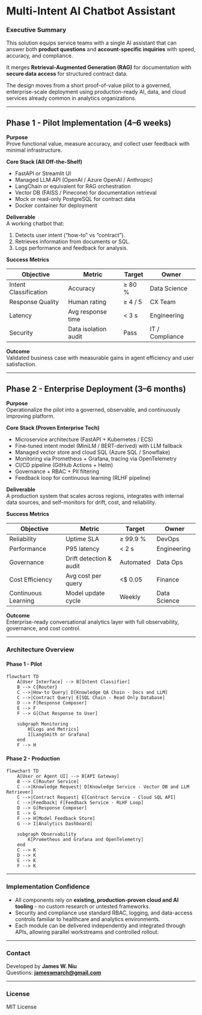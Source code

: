 # Multi-Intent AI Chatbot Assistant

### Executive Summary
This solution equips service teams with a single AI assistant that can answer both **product questions** and **account-specific inquiries** with speed, accuracy, and compliance. 
 
It merges **Retrieval-Augmented Generation (RAG)** for documentation with **secure data access** for structured contract data.  

The design moves from a short proof-of-value pilot to a governed, enterprise-scale deployment using production-ready AI, data, and cloud services already common in analytics organizations.

---

## Phase 1 - Pilot Implementation (4–6 weeks)

**Purpose**  
Prove functional value, measure accuracy, and collect user feedback with minimal infrastructure.

**Core Stack (All Off-the-Shelf)**  
- FastAPI or Streamlit UI  
- Managed LLM API (OpenAI / Azure OpenAI / Anthropic)  
- LangChain or equivalent for RAG orchestration  
- Vector DB (FAISS / Pinecone) for documentation retrieval  
- Mock or read-only PostgreSQL for contract data  
- Docker container for deployment

**Deliverable**  
A working chatbot that:  
1. Detects user intent (“how-to” vs “contract”).  
2. Retrieves information from documents or SQL.  
3. Logs performance and feedback for analysis.

**Success Metrics**

| Objective | Metric | Target | Owner |
|------------|---------|---------|--------|
| Intent Classification | Accuracy | ≥ 80 % | Data Science |
| Response Quality | Human rating | ≥ 4 / 5 | CX Team |
| Latency | Avg response time | < 3 s | Engineering |
| Security | Data isolation audit | Pass | IT / Compliance |

**Outcome**  
Validated business case with measurable gains in agent efficiency and user satisfaction.

---

## Phase 2 - Enterprise Deployment (3–6 months)

**Purpose**  
Operationalize the pilot into a governed, observable, and continuously improving platform.

**Core Stack (Proven Enterprise Tech)**  
- Microservice architecture (FastAPI + Kubernetes / ECS)  
- Fine-tuned intent model (MiniLM / BERT-derived) with LLM fallback  
- Managed vector store and cloud SQL (Azure SQL / Snowflake)  
- Monitoring via Prometheus + Grafana, tracing via OpenTelemetry  
- CI/CD pipeline (GitHub Actions + Helm)  
- Governance + RBAC + PII filtering  
- Feedback loop for continuous learning (RLHF pipeline)

**Deliverable**  
A production system that scales across regions, integrates with internal data sources, and self-monitors for drift, cost, and reliability.

**Success Metrics**

| Objective | Metric | Target | Owner |
|------------|---------|---------|--------|
| Reliability | Uptime SLA | ≥ 99.9 % | DevOps |
| Performance | P95 latency | < 2 s | Engineering |
| Governance | Drift detection & audit | Automated | Data Ops |
| Cost Efficiency | Avg cost per query | <$ 0.05 | Finance |
| Continuous Learning | Model update cycle | Weekly | Data Science |

**Outcome**  
Enterprise-ready conversational analytics layer with full observability, governance, and cost control.

---

### Architecture Overview

#### Phase 1 - Pilot
```mermaid
flowchart TD
    A[User Interface] --> B[Intent Classifier]
    B --> C{Router}
    C -->|How-to Query| D[Knowledge QA Chain - Docs and LLM]
    C -->|Contract Query| E[SQL Chain - Read Only Database]
    D --> F[Response Composer]
    E --> F
    F --> G[Chat Response to User]

    subgraph Monitoring
        H[Logs and Metrics]
        I[LangSmith or Grafana]
    end
    F --> H
```

#### Phase 2 - Production
```mermaid
flowchart TD
    A[User or Agent UI] --> B[API Gateway]
    B --> C[Router Service]
    C -->|Knowledge Request| D[Knowledge Service - Vector DB and LLM Retriever]
    C -->|Contract Request| E[Contract Service - Cloud SQL API]
    C -->|Feedback| F[Feedback Service - RLHF Loop]
    D --> G[Response Composer]
    E --> G
    F --> H[Model Feedback Store]
    G --> I[Analytics Dashboard]

    subgraph Observability
        K[Prometheus and Grafana and OpenTelemetry]
    end
    C --> K
    D --> K
    E --> K
    F --> K
```

---

### Implementation Confidence
- All components rely on **existing, production-proven cloud and AI tooling** - no custom research or untested frameworks.  
- Security and compliance use standard RBAC, logging, and data-access controls familiar to healthcare and analytics environments.  
- Each module can be delivered independently and integrated through APIs, allowing parallel workstreams and controlled rollout.  

---

### Contact
Developed by **James W. Niu**  
Questions: **jameswnarch@gmail.com**

---

### License
MIT License
